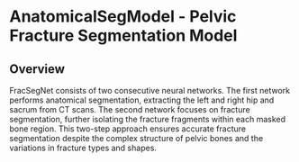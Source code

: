 # AnatomicalSegModel - Pelvic Fracture Segmentation Model

## Overview

FracSegNet consists of two consecutive neural networks. The first network performs anatomical segmentation, extracting the left and right hip and sacrum from CT scans. The second network focuses on fracture segmentation, further isolating the fracture fragments within each masked bone region. This two-step approach ensures accurate fracture segmentation despite the complex structure of pelvic bones and the variations in fracture types and shapes.
